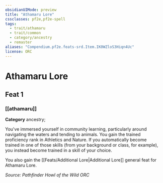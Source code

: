 ```yaml
---
obsidianUIMode: preview
title: "Athamaru Lore"
cssclasses: pf2e,pf2e-spell
tags:
  - trait/athamaru
  - trait/common
  - category/ancestry
  - remaster
aliases: "Compendium.pf2e.feats-srd.Item.IK0WZloS3Hiqn4Uc"
license: ORC
---
```

# Athamaru Lore
## Feat 1
### [[athamaru]]

**Category** ancestry; 




You've immersed yourself in community learning, particularly around navigating the waters and tending to animals. You gain the trained proficiency rank in Athletics and Nature. If you automatically become trained in one of those skills (from your background or class, for example), you instead become trained in a skill of your choice.

You also gain the [[Feats/Additional Lore|Additional Lore]] general feat for Athamaru Lore.

*Source: Pathfinder Howl of the Wild*
*ORC*